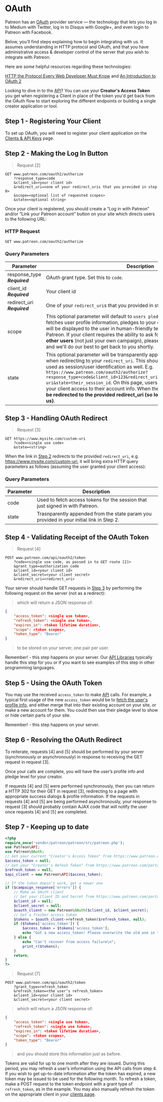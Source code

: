 # OAuth

Patreon has an <a href="https://oauth.net/" target="_blank">OAuth</a> provider service — the technology that lets you log in to Medium with Twitter, log in to Disqus with Google+, and even login to Patreon with Facebook.

Below, you’ll find steps explaining how to begin integrating with us. It assumes understanding in HTTP protocol and OAuth, and that you have administrative access & developer control of the server that you wish to integrate with Patreon.

<aside class="notice">
Here are some helpful resources regarding these technologies:

<a href="https://code.tutsplus.com/tutorials/http-the-protocol-every-web-developer-must-know-part-1--net-31177" target="_blank">HTTP the Protocol Every Web Developer Must Know</a> and
<a href="https://www.digitalocean.com/community/tutorials/an-introduction-to-oauth-2" target="_blank">An Introduction to OAuth 2</a>
</aside>

<aside class="notice">
Looking to dive in to the <a href="#api">API</a>? You can use your <strong>Creator's Access Token</strong> you get when registering a Client in place of the token you'd get back from the OAuth flow to start exploring the different endpoints or building a single creator application or tool.
</aside>

## Step 1 - Registering Your Client

To set up OAuth, you will need to register your client application on the [Clients & API Keys](https://www.patreon.com/portal/registration/register-clients) page.
## Step 2 - Making the Log In Button
> Request [2]

```
GET www.patreon.com/oauth2/authorize
	?response_type=code
	&client_id=<your client id>
	&redirect_uri=<one of your redirect_uris that you provided in step 0>
	&scope=<optional list of requested scopes>
	&state=<optional string>

```


Once your client is registered, you should create a “Log in with Patreon” and/or “Link your Patreon account” button on your site which directs users to the following URL:

### HTTP Request
`GET www.patreon.com/oauth2/authorize`

### Query Parameters
Parameter | Description
--------- | -----------
response_type **_Required_** | OAuth grant type. Set this to `code`.
client_id **_Required_** |   Your client id
redirect_uri **_Required_** | One of your `redirect_uri`s that you provided in step 1
scope | This optional parameter will default to `users pledges-to-me my-campaign`, which fetches user profile information, pledges to your creator, and your creator info. It will be displayed to the user in human-friendly terms when signing in with Patreon. If your client requires the ability to ask for pledges or campaign data of **other users** (not just your own campaign), please email [platform@patreon.com](mailto:platform@patreon.com), and we'll do our best to get back to you shortly.
state | This optional parameter will be transparently appended as a query parameter when redirecting to your `redirect_uri`. This should be used as [CSRF](https://medium.com/@charithra/introduction-to-csrf-a329badfca49), and can be used as session/user identification as well. E.g. `https://www.patreon.com/oauth2/authorize?response_type=code&client_id=123&redirect_uri=https://www.mysite.com/custom-uri&state=their_session_id`. On this page, users will be asked if they wish to grant your client access to their account info. When they grant or deny access, __they will be redirected to the provided redirect_uri (so long as it is pre-registered with us)__.

## Step 3 - Handling OAuth Redirect
> Request [3]

```
GET https://www.mysite.com/custom-uri
    ?code=<single use code>
    &state=<string>
```
When the link in [Step 2](#step-2-making-the-log-in-button) redirects to the provided `redirect_uri`, e.g. https://www.mysite.com/custom-uri, it will bring extra HTTP query parameters as follows (assuming the user granted your client access):

### Query Parameters
Parameter | Description
--------- | -----------
code | Used to fetch access tokens for the session that just signed in with Patreon.
state | Trasnparently appended from the state param you provided in your initial link in Step 2.

## Step 4 - Validating Receipt of the OAuth Token

> Request [4]

```
POST www.patreon.com/api/oauth2/token
	?code=<single use code, as passed in to GET route [2]>
	&grant_type=authorization_code
	&client_id=<your client id>
	&client_secret=<your client secret>
	&redirect_uri=<redirect_uri>
```

Your server should handle GET requests in [Step 3](#step-3-handling-oauth-redirect) by performing the following request on the server (not as a redirect):

> which will return a JSON response of:

```json
{
	"access_token": <single use token>,
	"refresh_token": <single use token>,
	"expires_in": <token lifetime duration>,
	"scope": <token scopes>,
	"token_type": "Bearer"
}
```
>to be stored on your server, one pair per user.

<aside class="notice">
Remember! - this step happens on your server. Our <a href="#api-libraries">API Libraries</a> typically handle this step for you or if you want to see examples of this step in other programming languages.
</aside>

## Step 5 - Using the OAuth Token
You may use the received `access_token` to make [API](#api) calls. For example, a typical first usage of the new `access_token` would be to [fetch the user's profile info](#fetch-your-own-profile-and-campaign-info), and either merge that into their existing account on your site, or make a new account for them. You could then use their pledge level to show or hide certain parts of your site.

<aside class="notice">Remember! - this step happens on your server.</aside>

## Step 6 - Resolving the OAuth Redirect
To reiterate, requests [4] and [5] should be performed by your server (synchronously or asynchronously) in response to receiving the GET request in request [3].

Once your calls are complete, you will have the user’s profile info and pledge level for your creator.

If requests [4] and [5] were performed synchronously, then you can return a HTTP 302 for their GET in request [3], redirecting to a page with appropriate success dialogs & profile information. If the requests in requests [4] and [5] are being performed asynchronously, your response to request [3] should probably contain AJAX code that will notify the user once requests [4] and [5] are completed.
## Step 7 - Keeping up to date
```php
<?php
require_once('vendor/patreon/patreon/src/patreon.php');
use Patreon\API;
use Patreon\OAuth;
// Get your current "Creator's Access Token" from https://www.patreon.com/portal/registration/register-clients
$access_token = null;
// Get your "Creator's Refesh Token" from https://www.patreon.com/portal/registration/register-clients
$refresh_token = null;
$api_client = new Patreon\API($access_token);

// If the token doesn't work, get a newer one
if ($campaign_response['errors']) {
    // Make an OAuth client
    // Get your Client ID and Secret from https://www.patreon.com/portal/registration/register-clients
    $client_id = null;
    $client_secret = null;
    $oauth_client = new Patreon\OAuth($client_id, $client_secret);
    // Get a fresher access token
    $tokens = $oauth_client->refresh_token($refresh_token, null);
    if ($tokens['access_token']) {
        $access_token = $tokens['access_token'];
        echo "Got a new access_token! Please overwrite the old one in this script with: " . $access_token . " and try again.";
    } else {
        echo "Can't recover from access failure\n";
        print_r($tokens);
    }
    return;
}
?>
```
> Request [7]

```
POST www.patreon.com/api/oauth2/token
	?grant_type=refresh_token
	&refresh_token=<the user‘s refresh_token>
	&client_id=<your client id>
	&client_secret=<your client secret>
```

> which will return a JSON response of:

```json
{
	"access_token": <single use token>,
	"refresh_token": <single use token>,
	"expires_in": <token lifetime duration>,
	"scope": <token scopes>,
	"token_type": "Bearer"
}
```
> and you should store this information just as before.

Tokens are valid for up to one month after they are issued. During this period, you may refresh a user’s information using the API calls from step 4. If you wish to get up-to-date information after the token has expired, a new token may be issued to be used for the following month. To refresh a token, make a POST request to the token endpoint with a grant type of `refresh_token`, as in the example. You may also manually refresh the token on the appropriate client in your [clients page](https://www.patreon.com/portal/registration/register-clients).
